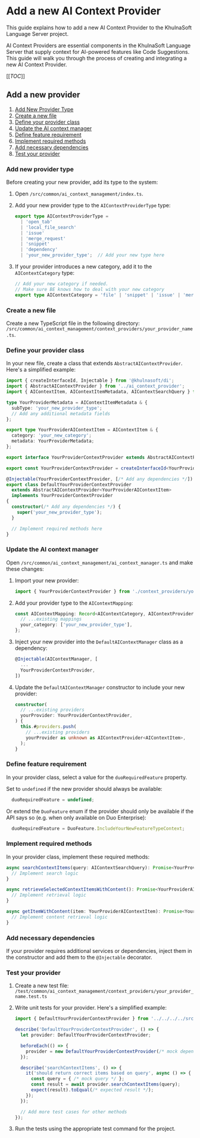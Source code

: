 # Add a new AI Context Provider

This guide explains how to add a new AI Context Provider to the KhulnaSoft Language Server project.

AI Context Providers are essential components in the KhulnaSoft Language Server that supply context for
AI-powered features like Code Suggestions. This guide will walk you through the process of creating
and integrating a new AI Context Provider.

[[_TOC_]]

## Add a new provider

1. [Add New Provider Type](#add-new-provider-type)
1. [Create a new file](#create-a-new-file)
1. [Define your provider class](#define-your-provider-class)
1. [Update the AI context manager](#update-the-ai-context-manager)
1. [Define feature requirement](#define-feature-requirement)
1. [Implement required methods](#implement-required-methods)
1. [Add necessary dependencies](#add-necessary-dependencies)
1. [Test your provider](#test-your-provider)

### Add new provider type

Before creating your new provider, add its type to the system:

1. Open `/src/common/ai_context_management/index.ts`.

1. Add your new provider type to the `AIContextProviderType` type:

   ```typescript
   export type AIContextProviderType =
     | 'open_tab'
     | 'local_file_search'
     | 'issue'
     | 'merge_request'
     | 'snippet'
     | 'dependency'
     | 'your_new_provider_type';  // Add your new type here
   ```

1. If your provider introduces a new category, add it to the `AIContextCategory` type:

   ```typescript
   // Add your new category if needed.
   // Make sure BE knows how to deal with your new category
   export type AIContextCategory = 'file' | 'snippet' | 'issue' | 'merge_request' | 'dependency' | 'your_new_category';
   ```

### Create a new file

Create a new TypeScript file in the following directory:
`/src/common/ai_context_management/context_providers/your_provider_name.ts`.

### Define your provider class

In your new file, create a class that extends `AbstractAIContextProvider`. Here's a simplified example:

```typescript
import { createInterfaceId, Injectable } from '@khulnasoft/di';
import { AbstractAIContextProvider } from '../ai_context_provider';
import { AIContextItem, AIContextItemMetadata, AIContextSearchQuery } from '..';

type YourProviderMetadata = AIContextItemMetadata & {
  subType: 'your_new_provider_type';
  // Add any additional metadata fields
};

export type YourProviderAIContextItem = AIContextItem & {
  category: 'your_new_category';
  metadata: YourProviderMetadata;
};

export interface YourProviderContextProvider extends AbstractAIContextProvider<YourProviderAIContextItem> {}

export const YourProviderContextProvider = createInterfaceId<YourProviderContextProvider>('YourProviderContextProvider');

@Injectable(YourProviderContextProvider, [/* Add any dependencies */])
export class DefaultYourProviderContextProvider
  extends AbstractAIContextProvider<YourProviderAIContextItem>
  implements YourProviderContextProvider
{
  constructor(/* Add any dependencies */) {
    super('your_new_provider_type');
  }

  // Implement required methods here
}
```

### Update the AI context manager

Open `/src/common/ai_context_management/ai_context_manager.ts` and make these changes:

1. Import your new provider:

   ```typescript
   import { YourProviderContextProvider } from './context_providers/your_provider_name';
   ```

1. Add your provider type to the `AIContextMapping`:

   ```typescript
   const AIContextMapping: Record<AIContextCategory, AIContextProviderType[]> = {
     // ...existing mappings
     your_category: ['your_new_provider_type'],
   };
   ```

1. Inject your new provider into the `DefaultAIContextManager` class as a dependency:

   ```typescript
   @Injectable(AIContextManager, [
     ...
     YourProviderContextProvider,
   ])
   ```

1. Update the `DefaultAIContextManager` constructor to include your new provider:

   ```typescript
   constructor(
     // ...existing providers
     yourProvider: YourProviderContextProvider,
   ) {
     this.#providers.push(
       // ...existing providers
       yourProvider as unknown as AIContextProvider<AIContextItem>,
     );
   }
   ```

### Define feature requirement

In your provider class, select a value for the `duoRequiredFeature` property.

Set to `undefined` if the new provider should always be available:

```typescript
  duoRequiredFeature = undefined;
```

Or extend the `DuoFeature` enum if the provider should only be available if the API says so (e.g. when only available on Duo Enterprise):

```typescript
  duoRequiredFeature = DuoFeature.IncludeYourNewFeatureTypeContext;
```

### Implement required methods

In your provider class, implement these required methods:

```typescript
async searchContextItems(query: AIContextSearchQuery): Promise<YourProviderAIContextItem[]> {
  // Implement search logic
}

async retrieveSelectedContextItemsWithContent(): Promise<YourProviderAIContextItem[]> {
  // Implement retrieval logic
}

async getItemWithContent(item: YourProviderAIContextItem): Promise<YourProviderAIContextItem> {
  // Implement content retrieval logic
}
```

### Add necessary dependencies

If your provider requires additional services or dependencies, inject them in the constructor and
add them to the `@Injectable` decorator.

### Test your provider

1. Create a new test file: `/test/common/ai_context_management/context_providers/your_provider_name.test.ts`
1. Write unit tests for your provider. Here's a simplified example:

   ```typescript
   import { DefaultYourProviderContextProvider } from '../../../../src/common/ai_context_management/context_providers/your_provider_name';

   describe('DefaultYourProviderContextProvider', () => {
     let provider: DefaultYourProviderContextProvider;

     beforeEach(() => {
       provider = new DefaultYourProviderContextProvider(/* mock dependencies */);
     });

     describe('searchContextItems', () => {
       it('should return correct items based on query', async () => {
         const query = { /* mock query */ };
         const result = await provider.searchContextItems(query);
         expect(result).toEqual(/* expected result */);
       });
     });

     // Add more test cases for other methods
   });
   ```

1. Run the tests using the appropriate test command for the project.

